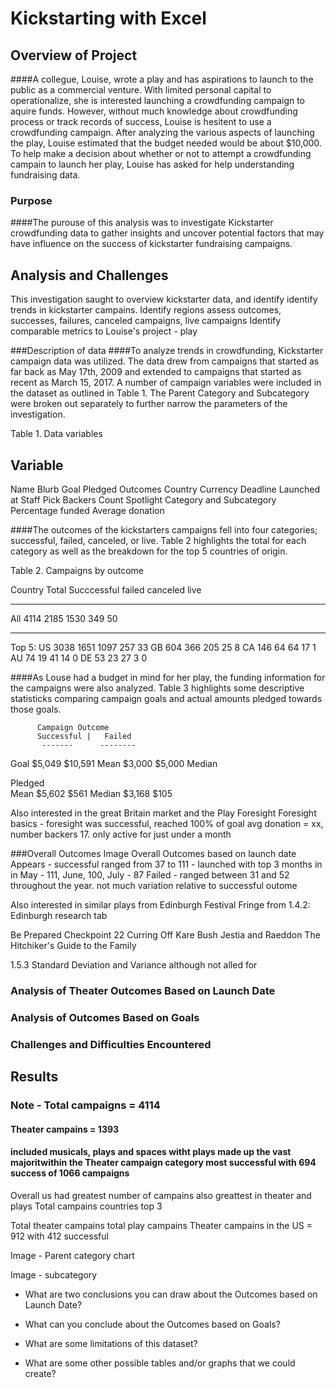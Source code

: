# Kickstarting with Excel

## Overview of Project
####A collegue, Louise, wrote a play and has aspirations to launch to the public as a commercial venture. With limited personal capital to operationalize, she is interested launching a crowdfunding campaign to aquire funds. However, without much knowledge about crowdfunding process or track records of success, Louise is hesitent to use a crowdfunding campaign. After analyzing the various aspects of launching the play, Louise estimated that the budget needed would be about $10,000. To help make a decision about whether or not to attempt a crowdfunding campain to launch her play, Louise has asked for help understanding fundraising data.

### Purpose
####The purouse of this analysis was to investigate Kickstarter crowdfunding data to gather insights and uncover potential factors that may have influence on the success of kickstarter fundraising campaigns. 

## Analysis and Challenges
This investigation saught to overview kickstarter data, and identify identify trends in kickstarter campains. 
Identify regions
assess outcomes, successes, failures, canceled campaigns, live campaigns
Identify comparable metrics to Louise's project - play

###Description of data
####To analyze trends in crowdfunding, Kickstarter campaign data was utilized. The data drew from campaigns that started as far back as May 17th, 2009 and extended to campaigns that started as recent as March 15, 2017.  A number of campaign variables were included in the dataset as outlined in Table 1. The Parent Category and Subcategory were broken out separately to further narrow the parameters of the investigation. 

Table 1. Data variables

Variable
-------------- 
Name
Blurb
Goal
Pledged
Outcomes
Country
Currency
Deadline
Launched at
Staff Pick
Backers Count
Spotlight
Category and Subcategory
Percentage funded
Average donation

####The outcomes of the kickstarters campaigns fell into four categories; successful, failed, canceled, or live. Table 2 highlights the total for each category as well as the breakdown for the top 5 countries of origin.


Table 2. Campaigns by outcome

 Country   Total    Succcessful   failed   canceled   live  
 ------- --------- ------------- -------  ---------- ------
  All       4114       2185        1530     349       50
 ------ ---------- ------------- -------- ----------- -----
 Top 5:
   US        3038      1651        1097     257       33
   GB         604       366         205      25        8
   CA         146        64          64      17        1
   AU          74        19          41      14        0
   DE          53        23          27       3        0


####As Louse had a budget in mind for her play, the funding information for the campaigns were also analyzed. Table 3 highlights some descriptive statisticks comparing campaign goals and actual amounts pledged towards those goals.

          Campaign Outcome
          Successful |   Failed
           -------      --------
Goal        $5,049       $10,591
Mean        $3,000        $5,000
Median

Pledged     
Mean        $5,602          $561
Median      $3,168          $105

Also interested in the great Britain market and the Play Foresight
Foresight
basics - foresight was successful, reached 100% of goal avg donation = xx, number backers 17. only active for just under a month


###Overall Outcomes 
Image Overall Outcomes based on launch date
Appears - successful ranged from 37 to 111 - launched with top 3 months in in May - 111, June, 100, July - 87
Failed - ranged between 31 and 52 throughout the year. not much variation relative to successful outome




Also interested in similar plays from Edinburgh Festival Fringe from 1.4.2:
Edinburgh research tab

Be Prepared
Checkpoint 22
Curring Off Kare Bush
Jestia and Raeddon
The Hitchiker's Guide 
to the Family



1.5.3 Standard Deviation and Variance although not alled for

### Analysis of Theater Outcomes Based on Launch Date





### Analysis of Outcomes Based on Goals




### Challenges and Difficulties Encountered

## Results
### Note - Total campaigns = 4114
#### Theater campains = 1393
#### included musicals, plays and spaces witht plays made up the vast majoritwithin the Theater campaign category most successful with 694 success of 1066 campaigns 

Overall us had greatest number of campains also greattest in theater and plays
Total campains countries top 3


Total theater campains
total play campains
Theater campains in the US = 912 with 412 successful

Image - Parent category chart

Image - subcategory



- What are two conclusions you can draw about the Outcomes based on Launch Date?

- What can you conclude about the Outcomes based on Goals?

- What are some limitations of this dataset?

- What are some other possible tables and/or graphs that we could create?
